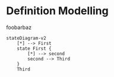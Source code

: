 # Definition Modelling

foobarbaz

```mermaid
stateDiagram-v2
    [*] --> First
    state First {
        [*] --> second
        second --> Third
    }
    Third

```
